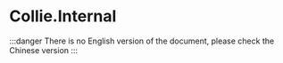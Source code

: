 # Collie.Internal

:::danger
There is no English version of the document, please check the Chinese version
:::
